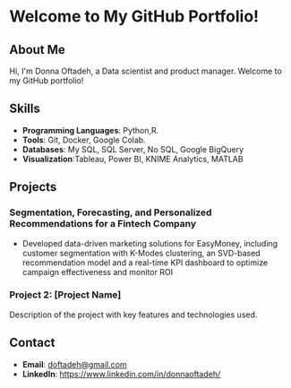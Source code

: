 # Welcome to My GitHub Portfolio!

## About Me
Hi, I'm Donna Oftadeh, a Data scientist and product manager. Welcome to my GitHub portfolio!

## Skills
- **Programming Languages**: Python,R.
- **Tools**: Git, Docker, Google Colab.
- **Databases**: My SQL, SQL Server, No SQL, Google BigQuery
- **Visualization**:Tableau, Power BI, KNIME Analytics, MATLAB

## Projects
### Segmentation, Forecasting, and Personalized Recommendations for a Fintech Company
 - Developed data-driven marketing solutions for EasyMoney, including customer segmentation with K-Modes clustering, an SVD-based recommendation model and a real-time KPI dashboard to optimize campaign effectiveness and monitor ROI

### Project 2: [Project Name]
Description of the project with key features and technologies used.

## Contact
- **Email**: doftadeh@gmail.com
- **LinkedIn**: https://www.linkedin.com/in/donnaoftadeh/
